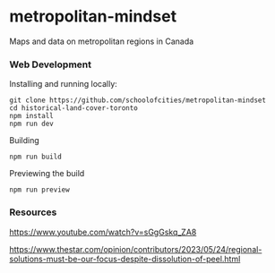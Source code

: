 # metropolitan-mindset

Maps and data on metropolitan regions in Canada

### Web Development

Installing and running locally:

```
git clone https://github.com/schoolofcities/metropolitan-mindset
cd historical-land-cover-toronto
npm install
npm run dev
```

Building

```
npm run build
```

Previewing the build

```
npm run preview
```


### Resources

https://www.youtube.com/watch?v=sGgGskq_ZA8

https://www.thestar.com/opinion/contributors/2023/05/24/regional-solutions-must-be-our-focus-despite-dissolution-of-peel.html

